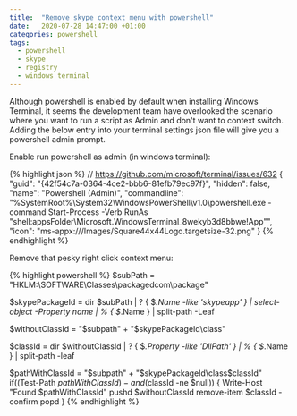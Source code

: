 ```yaml
---
title:  "Remove skype context menu with powershell"
date:   2020-07-28 14:47:00 +01:00
categories: powershell
tags: 
  - powershell
  - skype
  - registry
  - windows terminal
---
```


Although powershell is enabled by default when installing Windows Terminal, it seems the development team have overlooked the scenario where you want to run a script as Admin and don't want to context switch. Adding the below entry into your terminal settings json file will give you a powershell admin prompt.

Enable run powershell as admin (in windows terminal):

{% highlight json %}
// https://github.com/microsoft/terminal/issues/632
{
    "guid": "{42f54c7a-0364-4ce2-bbb6-81efb79ec97f}",
    "hidden": false,
    "name": "Powershell (Admin)",
    "commandline": "%SystemRoot%\\System32\\WindowsPowerShell\\v1.0\\powershell.exe -command Start-Process -Verb RunAs \"shell:appsFolder\\Microsoft.WindowsTerminal_8wekyb3d8bbwe!App\"",
    "icon": "ms-appx:///Images/Square44x44Logo.targetsize-32.png"
}
{% endhighlight %}

Remove that pesky right click context menu:

{% highlight powershell %}
$subPath = "HKLM:\SOFTWARE\Classes\packagedcom\package\"

$skypePackageId = 
    dir $subPath | 
    ? { $_.Name -like '*skypeapp*' } | 
    select-object -Property name | 
    % { $_.Name } | 
    split-path -Leaf

$withoutClassId = "$subpath" + "$skypePackageId\class\"

$classId = 
    dir $withoutClassId | 
    ? { $_.Property -like '*DllPath*' } | 
    % { $_.Name } |
    split-path -leaf    

$pathWithClassId = "$subpath" + "$skypePackageId\class\$classId"
if((Test-Path $pathWithClassId) -and ($classId -ne $null))
{
    Write-Host "Found $pathWithClassId"
    pushd $withoutClassId
    remove-item $classId -confirm
    popd
}
{% endhighlight %}
